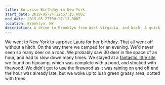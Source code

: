 ```yaml
---
title: Surprise Birthday in New York
start_date: 2019-05-24T12:57:15.000Z
end_date: 2019-05-27T00:27:13.000Z
location: Brooklyn, NY
description: A drive to Brooklyn from West Virginia, and back. A quick stop  over in New Jersey as well, for a summery pool day.
---
```


We went to New York to surprise Laura for her birthday. That all went off without a hitch. On the way there we camped for an evening. We'd never seen so many deer on a road. We probably saw 30 deer in the space of an hour, and had to slow down many times. We stayed at a [fantastic little site](https://www.hipcamp.com/pennsylvania/the-pond/overland-camping-at-the-pond) we found on hipcamp, which was complete with a pond, and stocked with firewood. We didn't get to use the firewood as it was raining on and off and the hour was already late, but we woke up to lush green grassy area, dotted with trees.
